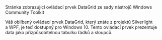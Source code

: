 ﻿Stránka zobrazující ovládací prvek DataGrid ze sady nástrojů Windows Community Toolkit

Váš oblíbený ovládací prvek DataGrid, který znáte z projektů Silverlight a WPF, je teď dostupný pro Windows 10. Tento ovládací prvek prezentuje data jako přizpůsobitelnou tabulku řádků a sloupců.
